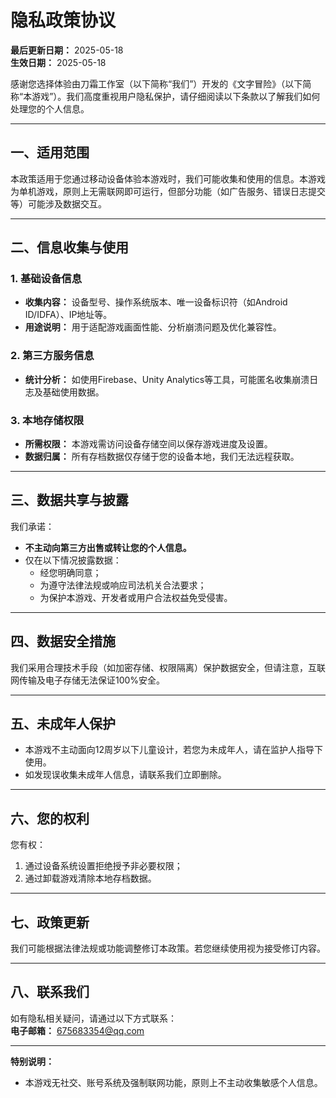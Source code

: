 
# **隐私政策协议**

**最后更新日期：** 2025-05-18  
**生效日期：** 2025-05-18  

感谢您选择体验由刀霜工作室（以下简称“我们”）开发的《文字冒险》（以下简称“本游戏”）。我们高度重视用户隐私保护，请仔细阅读以下条款以了解我们如何处理您的个人信息。

---

## **一、适用范围**
本政策适用于您通过移动设备体验本游戏时，我们可能收集和使用的信息。本游戏为单机游戏，原则上无需联网即可运行，但部分功能（如广告服务、错误日志提交等）可能涉及数据交互。

---

## **二、信息收集与使用**
### 1. **基础设备信息**
   - **收集内容：** 设备型号、操作系统版本、唯一设备标识符（如Android ID/IDFA）、IP地址等。
   - **用途说明：** 用于适配游戏画面性能、分析崩溃问题及优化兼容性。


### 2. **第三方服务信息**
   - **统计分析：** 如使用Firebase、Unity Analytics等工具，可能匿名收集崩溃日志及基础使用数据。

### 3. **本地存储权限**
   - **所需权限：** 本游戏需访问设备存储空间以保存游戏进度及设置。
   - **数据归属：** 所有存档数据仅存储于您的设备本地，我们无法远程获取。

---

## **三、数据共享与披露**
我们承诺：
- **不主动向第三方出售或转让您的个人信息。**
- 仅在以下情况披露数据：
  - 经您明确同意；
  - 为遵守法律法规或响应司法机关合法要求；
  - 为保护本游戏、开发者或用户合法权益免受侵害。

---

## **四、数据安全措施**
我们采用合理技术手段（如加密存储、权限隔离）保护数据安全，但请注意，互联网传输及电子存储无法保证100%安全。

---

## **五、未成年人保护**
- 本游戏不主动面向12周岁以下儿童设计，若您为未成年人，请在监护人指导下使用。
- 如发现误收集未成年人信息，请联系我们立即删除。

---

## **六、您的权利**
您有权：
1. 通过设备系统设置拒绝授予非必要权限；
2. 通过卸载游戏清除本地存档数据。
---

## **七、政策更新**
我们可能根据法律法规或功能调整修订本政策。若您继续使用视为接受修订内容。

---

## **八、联系我们**
如有隐私相关疑问，请通过以下方式联系：  
**电子邮箱：** 675683354@qq.com  

---

**特别说明：**  
- 本游戏无社交、账号系统及强制联网功能，原则上不主动收集敏感个人信息。